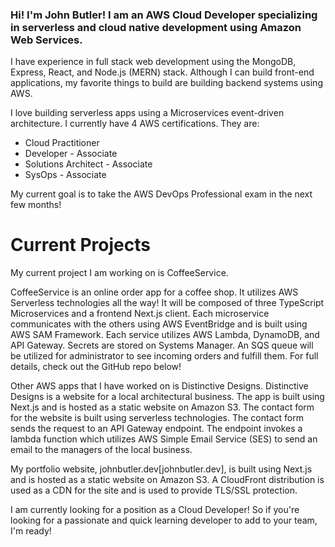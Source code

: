 ### Hi! I'm John Butler! I am an AWS Cloud Developer specializing in serverless and cloud native development using Amazon Web Services.

I have experience in full stack web development using the MongoDB, Express, React, and Node.js (MERN) stack. Although I can build front-end applications, my favorite things to build are building backend systems using AWS. 

I love building serverless apps using a Microservices event-driven architecture. I currently have 4 AWS certifications. They are:
- Cloud Practitioner
- Developer - Associate
- Solutions Architect - Associate
- SysOps - Associate

My current goal is to take the AWS DevOps Professional exam in the next few months!

# Current Projects
My current project I am working on is CoffeeService. 

CoffeeService is an online order app for a coffee shop. It utilizes AWS Serverless technologies all the way! It will be composed of three TypeScript Microservices and a frontend Next.js client. Each microservice communicates with the others using AWS EventBridge and is built using AWS SAM Framework. Each service utilizes AWS Lambda, DynamoDB, and API Gateway. Secrets are stored on Systems Manager. An SQS queue will be utilized for administrator to see incoming orders and fulfill them. For full details, check out the GitHub repo below!

Other AWS apps that I have worked on is Distinctive Designs. Distinctive Designs is a website for a local architectural business. The app is built using Next.js and is hosted as a static website on Amazon S3. The contact form for the website is built using serverless technologies. The contact form sends the request to an API Gateway endpoint. The endpoint invokes a lambda function which utilizes AWS Simple Email Service (SES) to send an email to the managers of the local business. 

My portfolio website, johnbutler.dev[johnbutler.dev], is built using Next.js and is hosted as a static website on Amazon S3. A CloudFront distribution is used as a CDN for the site and is used to provide TLS/SSL protection.

I am currently looking for a position as a Cloud Developer! So if you're looking for a passionate and quick learning developer to add to your team, I'm ready!

<!--
**johnmichaelbutler/johnmichaelbutler** is a ✨ _special_ ✨ repository because its `README.md` (this file) appears on your GitHub profile.

Here are some ideas to get you started:

- 🔭 I’m currently working on ...
- 🌱 I’m currently learning ...
- 👯 I’m looking to collaborate on ...
- 🤔 I’m looking for help with ...
- 💬 Ask me about ...
- 📫 How to reach me: ...
- 😄 Pronouns: ...
- ⚡ Fun fact: ...
-->
